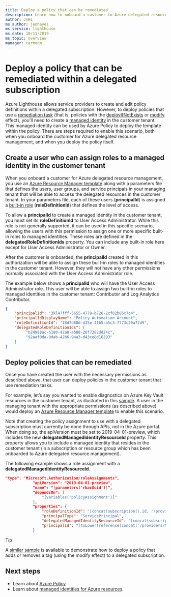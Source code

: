 ```yaml
---
title: Deploy a policy that can be remediated
description: Learn how to onboard a customer to Azure delegated resource management, allowing their resources to be accessed and managed through your own tenant. 
author: JnHs
ms.author: jenhayes
ms.service: lighthouse
ms.date: 10/11/2019
ms.topic: overview
manager: carmonm
---
```


# Deploy a policy that can be remediated within a delegated subscription

Azure Lighthouse allows service providers to create and edit policy definitions within a delegated subscription. However, to deploy policies that use a [remediation task](https://docs.microsoft.com/azure/governance/policy/how-to/remediate-resources) (that is, policies with the [deployIfNotExists](https://docs.microsoft.com/azure/governance/policy/concepts/effects#deployifnotexists) or [modify](https://docs.microsoft.com/azure/governance/policy/concepts/effects#modify) effect), you’ll need to create a [managed identity](https://docs.microsoft.com/azure/active-directory/managed-identities-azure-resources/overview) in the customer tenant. This managed identity can be used by Azure Policy to deploy the template within the policy. There are steps required to enable this scenario, both when you onboard the customer for Azure delegated resource management, and when you deploy the policy itself.

## Create a user who can assign roles to a managed identity in the customer tenant

When you onboard a customer for Azure delegated resource management, you use an [Azure Resource Manager template](https://docs.microsoft.com/azure/lighthouse/how-to/onboard-customer#create-an-azure-resource-manager-template) along with a parameters file that defines the users, user groups, and service principals in your managing tenant that will be able to access the delegated resources in the customer tenant. In your parameters file, each of these users (**principalId**) is assigned a [built-in role](https://docs.microsoft.com/azure/role-based-access-control/built-in-roles) (**roleDefinitionId**) that defines the level of access.

To allow a **principalId** to create a managed identity in the customer tenant, you must set its **roleDefinitionId** to User Access Administrator. While this role is not generally supported, it can be used in this specific scenario, allowing the users with this permission to assign one or more specific built-in roles to managed identities. These roles are defined in the **delegatedRoleDefinitionIds** property. You can include any built-in role here except for User Access Administrator or Owner.

After the customer is onboarded, the **principalId** created in this authorization will be able to assign these built-in roles to managed identities in the customer tenant. However, they will not have any other permissions normally associated with the User Access Administrator role.

The example below shows a **principalId** who will have the User Access Administrator role. This user will be able to assign two built-in roles to managed identities in the customer tenant: Contributor and Log Analytics Contributor.

```json
{
    "principalId": "3kl47fff-5655-4779-b726-2cf02b05c7c4",
    "principalIdDisplayName": "Policy Automation Account",
    "roleDefinitionId": "18d7d88d-d35e-4fb5-a5c3-7773c20a72d9",
    "delegatedRoleDefinitionIds": [
         "b24988ac-6180-42a0-ab88-20f7382dd24c",
         "92aaf0da-9dab-42b6-94a3-d43ce8d16293"
    ]
}
```

## Deploy policies that can be remediated

Once you have created the user with the necessary permissions as described above, that user can deploy policies in the customer tenant that use remediation tasks.

For example, let’s say you wanted to enable diagnostics on Azure Key Vault resources in the customer tenant, as illustrated in this [sample](https://github.com/Azure/Azure-Lighthouse-samples/tree/master/Azure-Delegated-Resource-Management/templates/policy-enforce-keyvault-monitoring). A user in the managing tenant with the appropriate permissions (as described above) would deploy an [Azure Resource Manager template](https://github.com/Azure/Azure-Lighthouse-samples/blob/master/Azure-Delegated-Resource-Management/templates/policy-enforce-keyvault-monitoring/enforceAzureMonitoredKeyVault.json) to enable this scenario.

Note that creating the policy assignment to use with a delegated subscription must currently be done through APIs, not in the Azure portal. When doing so, the apiVersion must be set to 2019-04-01-preview, which includes the new **delegatedManagedIdentityResourceId** property. This property allows you to include a managed identity that resides in the customer tenant (in a subscription or resource group which has been onboarded to Azure delegated resource management).

The following example shows a role assignment with a **delegatedManagedIdentityResourceId**.

```json
"type": "Microsoft.Authorization/roleAssignments",
            "apiVersion": "2019-04-01-preview",
            "name": "[parameters('rbacGuid')]",
            "dependsOn": [
                "[variables('policyAssignment')]"
            ],
            "properties": {
                "roleDefinitionId": "[concat(subscription().id, '/providers/Microsoft.Authorization/roleDefinitions/', variables('rbacContributor'))]",
                "principalType": "ServicePrincipal",
                "delegatedManagedIdentityResourceId": "[concat(subscription().id, '/providers/Microsoft.Authorization/policyAssignments/', variables('policyAssignment'))]",
                "principalId": "[toLower(reference(concat('/providers/Microsoft.Authorization/policyAssignments/', variables('policyAssignment')), '2018-05-01', 'Full' ).identity.principalId)]"
            }
```

> [!TIP]
> A [similar sample](https://github.com/Azure/Azure-Lighthouse-samples/tree/master/Azure-Delegated-Resource-Management/templates/policy-add-or-replace-tag) is available to demonstrate how to deploy a policy that adds or removes a tag (using the modify effect) to a delegated subscription.

## Next steps

- Learn about [Azure Policy](https://docs.microsoft.com/azure/governance/policy/).
- Learn about [managed identities for Azure resources](https://docs.microsoft.com/azure/active-directory/managed-identities-azure-resources/overview).